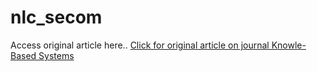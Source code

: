 # nlc_secom
<p>Access original article here..</>
<a href='https://www.sciencedirect.com/science/article/abs/pii/S0950705123001296'>Click for original article on journal Knowle-Based Systems</a>
